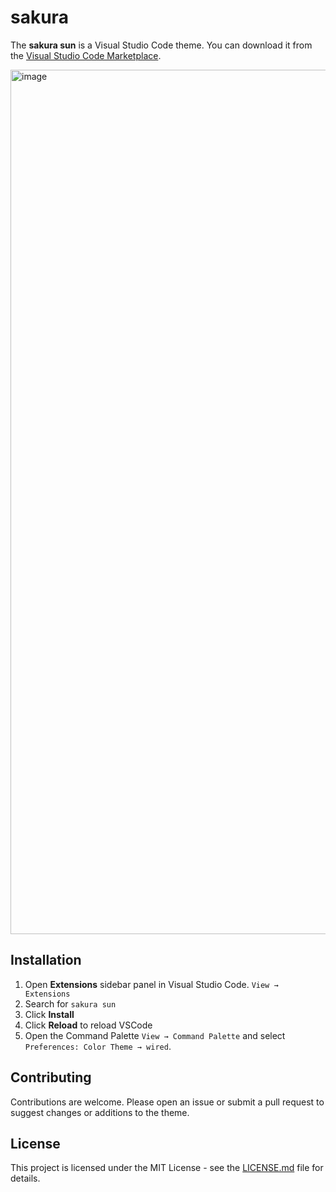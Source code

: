 # sakura

The **sakura sun** is a Visual Studio Code theme. You can download it from the [Visual Studio Code Marketplace](https://marketplace.visualstudio.com/items?itemName=minako.sakurasun).

<img width="1383" alt="image" src="https://github.com/kayliese/sakura/assets/49692061/1e1a36cd-8c4a-446b-9cec-e797a68b730c">

## Installation

1. Open **Extensions** sidebar panel in Visual Studio Code. `View → Extensions`
2. Search for `sakura sun`
3. Click **Install**
4. Click **Reload** to reload VSCode
5. Open the Command Palette `View → Command Palette` and select `Preferences: Color Theme → wired`.

## Contributing

Contributions are welcome. Please open an issue or submit a pull request to suggest changes or additions to the theme.

## License

This project is licensed under the MIT License - see the [LICENSE.md](LICENSE.md) file for details.

